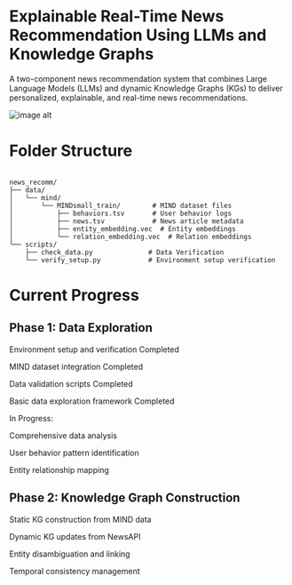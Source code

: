 # Explainable Real-Time News Recommendation Using LLMs and Knowledge Graphs  

A two-component news recommendation system that combines Large Language Models (LLMs) and dynamic Knowledge Graphs (KGs) to deliver personalized, explainable, and real-time news recommendations.  

![image alt](https://github.com/hvrdhn/Explainable-Real-Time-News-Recommendation-Using-LLMs-and-Knowledge-Graphs/blob/fef6295a11708a5521bc1f2f3b1bb6f153c973ef/image.png)

# Folder Structure
<pre><code>
news_recomm/
├── data/
│   └── mind/
│       └── MINDsmall_train/        # MIND dataset files
│           ├── behaviors.tsv       # User behavior logs
│           ├── news.tsv            # News article metadata
│           ├── entity_embedding.vec  # Entity embeddings
│           └── relation_embedding.vec  # Relation embeddings
└── scripts/
    ├── check_data.py              # Data Verification
    └── verify_setup.py            # Environment setup verification
</code></pre>

# Current Progress
## Phase 1: Data Exploration  

Environment setup and verification Completed  

MIND dataset integration Completed  

Data validation scripts Completed  

Basic data exploration framework Completed  


In Progress:  


Comprehensive data analysis  

User behavior pattern identification  

Entity relationship mapping  

## Phase 2: Knowledge Graph Construction  

Static KG construction from MIND data  

Dynamic KG updates from NewsAPI  

Entity disambiguation and linking  

Temporal consistency management  

